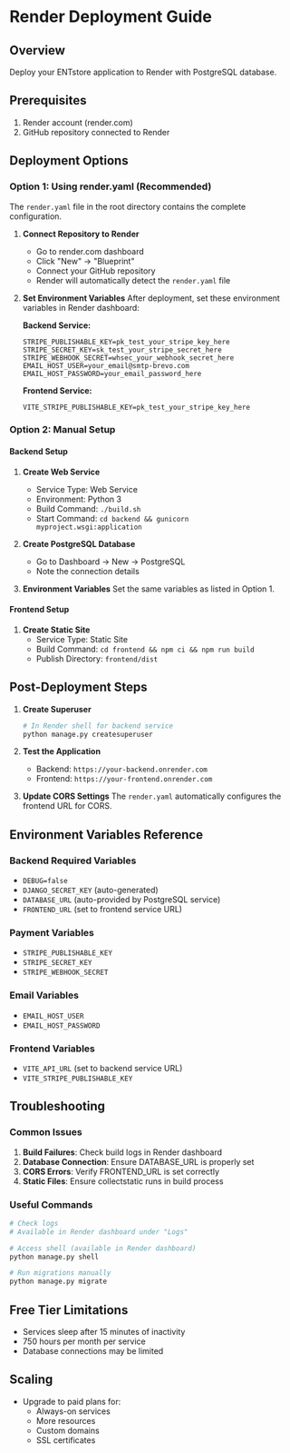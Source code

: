 # Render Deployment Guide

## Overview
Deploy your ENTstore application to Render with PostgreSQL database.

## Prerequisites
1. Render account (render.com)
2. GitHub repository connected to Render

## Deployment Options

### Option 1: Using render.yaml (Recommended)
The `render.yaml` file in the root directory contains the complete configuration.

1. **Connect Repository to Render**
   - Go to render.com dashboard
   - Click "New" → "Blueprint"
   - Connect your GitHub repository
   - Render will automatically detect the `render.yaml` file

2. **Set Environment Variables**
   After deployment, set these environment variables in Render dashboard:

   **Backend Service:**
   ```
   STRIPE_PUBLISHABLE_KEY=pk_test_your_stripe_key_here
   STRIPE_SECRET_KEY=sk_test_your_stripe_secret_here
   STRIPE_WEBHOOK_SECRET=whsec_your_webhook_secret_here
   EMAIL_HOST_USER=your_email@smtp-brevo.com
   EMAIL_HOST_PASSWORD=your_email_password_here
   ```

   **Frontend Service:**
   ```
   VITE_STRIPE_PUBLISHABLE_KEY=pk_test_your_stripe_key_here
   ```

### Option 2: Manual Setup

#### Backend Setup
1. **Create Web Service**
   - Service Type: Web Service
   - Environment: Python 3
   - Build Command: `./build.sh`
   - Start Command: `cd backend && gunicorn myproject.wsgi:application`

2. **Create PostgreSQL Database**
   - Go to Dashboard → New → PostgreSQL
   - Note the connection details

3. **Environment Variables**
   Set the same variables as listed in Option 1.

#### Frontend Setup
1. **Create Static Site**
   - Service Type: Static Site
   - Build Command: `cd frontend && npm ci && npm run build`
   - Publish Directory: `frontend/dist`

## Post-Deployment Steps

1. **Create Superuser**
   ```bash
   # In Render shell for backend service
   python manage.py createsuperuser
   ```

2. **Test the Application**
   - Backend: `https://your-backend.onrender.com`
   - Frontend: `https://your-frontend.onrender.com`

3. **Update CORS Settings**
   The `render.yaml` automatically configures the frontend URL for CORS.

## Environment Variables Reference

### Backend Required Variables
- `DEBUG=false`
- `DJANGO_SECRET_KEY` (auto-generated)
- `DATABASE_URL` (auto-provided by PostgreSQL service)
- `FRONTEND_URL` (set to frontend service URL)

### Payment Variables
- `STRIPE_PUBLISHABLE_KEY`
- `STRIPE_SECRET_KEY`
- `STRIPE_WEBHOOK_SECRET`

### Email Variables
- `EMAIL_HOST_USER`
- `EMAIL_HOST_PASSWORD`

### Frontend Variables
- `VITE_API_URL` (set to backend service URL)
- `VITE_STRIPE_PUBLISHABLE_KEY`

## Troubleshooting

### Common Issues
1. **Build Failures**: Check build logs in Render dashboard
2. **Database Connection**: Ensure DATABASE_URL is properly set
3. **CORS Errors**: Verify FRONTEND_URL is set correctly
4. **Static Files**: Ensure collectstatic runs in build process

### Useful Commands
```bash
# Check logs
# Available in Render dashboard under "Logs"

# Access shell (available in Render dashboard)
python manage.py shell

# Run migrations manually
python manage.py migrate
```

## Free Tier Limitations
- Services sleep after 15 minutes of inactivity
- 750 hours per month per service
- Database connections may be limited

## Scaling
- Upgrade to paid plans for:
  - Always-on services
  - More resources
  - Custom domains
  - SSL certificates